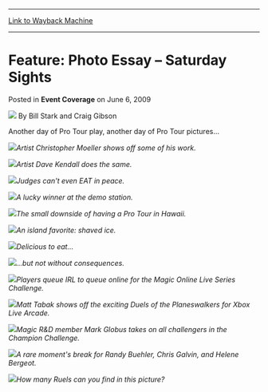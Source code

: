 
---
[Link to Wayback Machine](https://web.archive.org/web/20171029054649/https://magic.wizards.com/en/articles/archive/event-coverage/feature-photo-essay-%E2%80%93-saturday-sights-2009-06-06)

[_metadata_:author]:- "Bill Stark and Craig Gibson"
[_metadata_:description]:- "Another day of Pro Tour play, another day of Pro Tour pictures…Artist Christopher Moeller shows off some of his work."
[_metadata_:generator]:- "Drupal 7 (http://drupal.org)"
[_metadata_:node]:- "505441"
[_metadata_:publish_date]:- "2009-06-06"
[_metadata_:source]:- "div-main-content"
[_metadata_:title]:- "Feature: Photo Essay – Saturday Sights"
[_metadata_:wayback_capture_timestamp]:- "2017-10-29 05:46:49"
[_metadata_:wayback_raw_url]:- "https://web.archive.org/web/20171029054649id_/https://magic.wizards.com/en/articles/archive/event-coverage/feature-photo-essay-%E2%80%93-saturday-sights-2009-06-06"
[_metadata_:wayback_url]:- "https://magic.wizards.com/en/articles/archive/event-coverage/feature-photo-essay-%E2%80%93-saturday-sights-2009-06-06"
---


Feature: Photo Essay – Saturday Sights
======================================



 Posted in **Event Coverage**
 on June 6, 2009 






![](https://media.magic.wizards.com/styles/auth_small/public/generic-avatar-150_45.png)
By Bill Stark and Craig Gibson











Another day of Pro Tour play, another day of Pro Tour pictures…

![](https://media.magic.wizards.com/image_legacy_migration/mtg/images/daily/events/pthon09/Moeller.jpg)*Artist Christopher Moeller shows off some of his work.*

![](https://media.magic.wizards.com/image_legacy_migration/mtg/images/daily/events/pthon09/Kendall.jpg)*Artist Dave Kendall does the same.*

![](https://media.magic.wizards.com/image_legacy_migration/mtg/images/daily/events/pthon09/JudgeAttack.jpg)*Judges can't even EAT in peace.*

![](https://media.magic.wizards.com/image_legacy_migration/mtg/images/daily/events/pthon09/Demo.jpg)*A lucky winner at the demo station.*

![](https://media.magic.wizards.com/image_legacy_migration/mtg/images/daily/events/pthon09/Pink.jpg)*The small downside of having a Pro Tour in Hawaii.*

![](https://media.magic.wizards.com/image_legacy_migration/mtg/images/daily/events/pthon09/Ice.jpg)*An island favorite: shaved ice.*

![](https://media.magic.wizards.com/image_legacy_migration/mtg/images/daily/events/pthon09/Delicious.jpg)*Delicious to eat...*

![](https://media.magic.wizards.com/image_legacy_migration/mtg/images/daily/events/pthon09/Consequence.jpg)*...but not without consequences.*

![](https://media.magic.wizards.com/image_legacy_migration/mtg/images/daily/events/pthon09/MOL.jpg)*Players queue IRL to queue online for the Magic Online Live Series Challenge.*

![](https://media.magic.wizards.com/image_legacy_migration/mtg/images/daily/events/pthon09/DOTP.jpg)*Matt Tabak shows off the exciting Duels of the Planeswalkers for Xbox Live Arcade.*

![](https://media.magic.wizards.com/image_legacy_migration/mtg/images/daily/events/pthon09/Globus.jpg)*Magic R&D member Mark Globus takes on all challengers in the Champion Challenge.*

![](https://media.magic.wizards.com/image_legacy_migration/mtg/images/daily/events/pthon09/Break.jpg)*A rare moment's break for Randy Buehler, Chris Galvin, and Helene Bergeot.*

![](https://media.magic.wizards.com/image_legacy_migration/mtg/images/daily/events/pthon09/Ruels.jpg)*How many Ruels can you find in this picture?*







